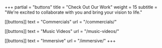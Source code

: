 +++
partial = "buttons"
title = "Check Out Our Work"
weight = 15
subtitle = "We're excited to collaborate with you and bring your vision to life."

[[buttons]]
text = "Commercials"
url = "/commercials/"

[[buttons]]
text = "Music Videos"
url = "/music-videos/"

[[buttons]]
text = "Immersive"
url = "/immersive/"
+++